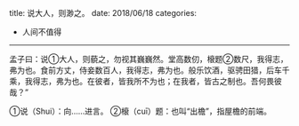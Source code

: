 title: 说大人，则渺之。
date: 2018/06/18
categories:
  - 人间不值得
---

孟子曰：说①大人，则藐之，勿视其巍巍然。堂高数仞，榱题②数尺，我得志，弗为也。食前方丈，侍妾数百人，我得志，弗为也。般乐饮酒，驱骋田猎，后车千乘，我得志，弗为也。在彼者，皆我所不为也；在我者，皆古之制也。吾何畏彼哉？”

<!--more-->

①说（Shui）：向……进言。
②榱（cuī）题：也叫“出檐”，指屋檐的前端。
